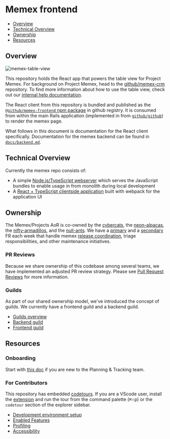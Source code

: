 # Memex frontend

- [Overview](#overview)
- [Technical Overview](#technical-overview)
- [Ownership](#ownership)
- [Resources](#resources)

## Overview

![memex-table-view](https://user-images.githubusercontent.com/32535/146455692-5abb1c85-080b-45ea-8806-74c764cb1831.png)

This repository holds the React app that powers the table view for Project Memex. For background on Project Memex, head to the [github/memex-crm](https://github.com/github/memex-crm) repository. To find more information about how to use the table view, check out our [internal help documentation](https://github.com/github/memex/blob/main/docs/help-docs.md).

The React client from this repository is bundled and published as the [`@github/memex-frontend` npm package](https://github.com/github/memex/packages/132831) in github registry. It is consumed from within the main Rails application (implemented in from [`github/github`](https://github.com/github/github)) to render the memex page.

What follows in this document is documentation for the React client specifically. Documentation for the memex backend can be found in [`docs/backend.md`](https://github.com/github/memex/blob/main/docs/backend.md).

## Technical Overview

Currently the memex repo consists of:

- A simple [Node.js/TypeScript webserver](./src/server-dev.ts) which serves the
  JavaScript bundles to enable usage in from monolith during local development
- A [React + TypeScript clientside application](./src/client) built with webpack
  for the application UI

## Ownership

The Memex/Projects AoR is co-owned by the [cybercats](https://github.com/github/cybercats), the [neon-alpacas](https://github.com/github/neon-alpacas), the [nifty-armadillos](https://github.com/github/nifty-armadillos), and the [null-ants](https://github.com/github/null-ants). We have a [primary](https://github.pagerduty.com/schedules#P5KHU6L) and a [secondary](https://github.pagerduty.com/schedules#P71K036/) FR each week that handle memex [release coordination](#for-release-coordinators), triage responsibilities, and other maintenance initiatives.

### PR Reviews

Because we share ownership of this codebase among several teams, we have implemented an adjusted PR review strategy. Please see [Pull Request Reviews](https://github.com/github/memex/blob/main/docs/pull_request_reviews.md) for more information.

### Guilds

As part of our shared ownership model, we've introduced the concept of guilds. We currently have a frontend guild and a backend guild.

- [Guilds overview](https://github.com/github/memex/blob/main/docs/guilds/guilds-overview.md)
- [Backend guild](https://github.com/github/memex/blob/main/docs/guilds/backend-guild.md)
- [Frontend guild](https://github.com/github/memex/blob/main/docs/guilds/frontend-guild.md)

## Resources

### Onboarding

Start with [this doc](https://github.com/github/memex/blob/main/docs/onboarding.md) if you are new to the Planning & Tracking team.

### For Contributors

This repository has embedded [codetours](https://marketplace.visualstudio.com/items?itemName=vsls-contrib.codetour). If you are a VScode user, install the [extension](https://marketplace.visualstudio.com/items?itemName=vsls-contrib.codetour) and run the tour from the command palette (<kbd>⌘</kbd><kbd>⇧</kbd><kbd>p</kbd>) or the `codetour` section of the explorer sidebar.

- [Development environment setup](https://github.com/github/memex/blob/main/docs/developing-in-codespaces.md)
- [Enabled Features](https://github.com/github/memex/blob/main/docs/enabled-features.md)
- [Profiling](https://github.com/github/memex/blob/main/docs/profiling.md)
- [Accessibility](https://github.com/github/memex/blob/main/docs/accessibility.md)
